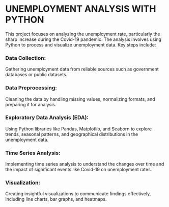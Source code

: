 # UNEMPLOYMENT ANALYSIS WITH PYTHON
This project focuses on analyzing the unemployment rate, particularly the sharp increase during the Covid-19 pandemic. The analysis involves using Python to process and visualize unemployment data. Key steps include:


### **Data Collection:** 
Gathering unemployment data from reliable sources such as government databases or public datasets.

### **Data Preprocessing:** 
Cleaning the data by handling missing values, normalizing formats, and preparing it for analysis.

### **Exploratory Data Analysis (EDA):**
Using Python libraries like Pandas, Matplotlib, and Seaborn to explore trends, seasonal patterns, and geographical distributions in the unemployment data.

### **Time Series Analysis:** 
Implementing time series analysis to understand the changes over time and the impact of significant events like Covid-19 on unemployment rates.

### **Visualization:** 
Creating insightful visualizations to communicate findings effectively, including line charts, bar graphs, and heatmaps.
